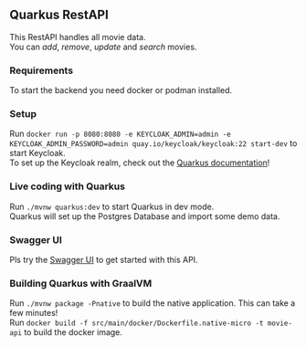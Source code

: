 ## Quarkus RestAPI

This RestAPI handles all movie data.  
You can _add_, _remove_, _update_ and _search_ movies.

### Requirements

To start the backend you need docker or podman installed.

### Setup

Run `docker run -p 8080:8080 -e KEYCLOAK_ADMIN=admin -e KEYCLOAK_ADMIN_PASSWORD=admin quay.io/keycloak/keycloak:22 start-dev`
to start Keycloak.  
To set up the Keycloak realm, check out
the [Quarkus documentation](https://quarkus.io/guides/security-keycloak-authorization#starting-and-configuring-the-keycloak-server)!

### Live coding with Quarkus

Run `./mvnw quarkus:dev` to start Quarkus in dev mode.   
Quarkus will set up the Postgres Database and import some demo data.

### Swagger UI

Pls try the [Swagger UI](http://localhost:8080/q/swagger-ui/) to get started with this API.

### Building Quarkus with GraalVM

Run `./mvnw package -Pnative` to build the native application. This can take a few minutes!  
Run `docker build -f src/main/docker/Dockerfile.native-micro -t movie-api` to build the docker image.